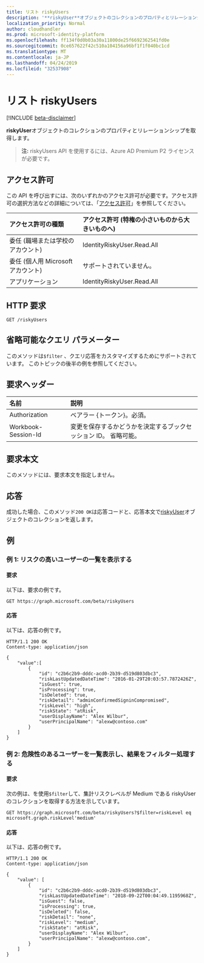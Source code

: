 ```yaml
---
title: リスト riskyUsers
description: '**riskyUser**オブジェクトのコレクションのプロパティとリレーションシップを取得します。'
localization_priority: Normal
author: cloudhandler
ms.prod: microsoft-identity-platform
ms.openlocfilehash: ff134f0d0b03a30a11800de25f6692362541fd0e
ms.sourcegitcommit: 0ce657622f42c510a104156a96bf1f1f040bc1cd
ms.translationtype: MT
ms.contentlocale: ja-JP
ms.lasthandoff: 04/24/2019
ms.locfileid: "32537908"
---
```

# <a name="list-riskyusers"></a>リスト riskyUsers

[!INCLUDE [beta-disclaimer](../../includes/beta-disclaimer.md)]

**riskyUser**オブジェクトのコレクションのプロパティとリレーションシップを取得します。

>**注:** riskyUsers API を使用するには、Azure AD Premium P2 ライセンスが必要です。

## <a name="permissions"></a>アクセス許可
この API を呼び出すには、次のいずれかのアクセス許可が必要です。アクセス許可の選択方法などの詳細については、「[アクセス許可](/graph/permissions-reference)」を参照してください。

|アクセス許可の種類      | アクセス許可 (特権の小さいものから大きいものへ)              |
|:--------------------|:---------------------------------------------------------|
|委任 (職場または学校のアカウント) | IdentityRiskyUser.Read.All    |
|委任 (個人用 Microsoft アカウント) | サポートされていません。    |
|アプリケーション | IdentityRiskyUser.Read.All |

## <a name="http-request"></a>HTTP 要求
<!-- { "blockType": "ignored" } -->
```http
GET /riskyUsers
```
## <a name="optional-query-parameters"></a>省略可能なクエリ パラメーター
このメソッドは`$filter` 、クエリ応答をカスタマイズするためにサポートされています。 このトピックの後半の例を参照してください。 

## <a name="request-headers"></a>要求ヘッダー
| 名前      |説明|
|:----------|:----------|
| Authorization  | ベアラー {トークン}。必須。 |
| Workbook-Session-Id  | 変更を保存するかどうかを決定するブックセッション ID。 省略可能。|

## <a name="request-body"></a>要求本文
このメソッドには、要求本文を指定しません。

## <a name="response"></a>応答
成功した場合、このメソッド`200 OK`は応答コードと、応答本文で[riskyUser](../resources/riskyUser.md)オブジェクトのコレクションを返します。

## <a name="examples"></a>例
### <a name="example-1-list-risky-users"></a>例 1: リスクの高いユーザーの一覧を表示する
#### <a name="request"></a>要求
以下は、要求の例です。
<!-- {
  "blockType": "request",
  "name": "list_riskyusers"
}-->
```http
GET https://graph.microsoft.com/beta/riskyUsers
```
#### <a name="response"></a>応答
以下は、応答の例です。
<!-- {
  "blockType": "response",
  "truncated": true,
  "isCollection": true,
  "@odata.type": "microsoft.graph.riskyUser"
} -->
```http
HTTP/1.1 200 OK
Content-type: application/json

{
    "value":[
        {
            "id": "c2b6c2b9-dddc-acd0-2b39-d519d803dbc3",
            "riskLastUpdatedDateTime": "2016-01-29T20:03:57.7872426Z",
            "isGuest": true,
            "isProcessing": true,
            "isDeleted": true,
            "riskDetail": "adminConfirmedSigninCompromised",
            "riskLevel": "high",
            "riskState": "atRisk",
            "userDisplayName": "Alex Wilbur",
            "userPrincipalName": "alexw@contoso.com"
        }
    ]
}
```

### <a name="example-2-list-risky-users-and-filter-the-results"></a>例 2: 危険性のあるユーザーを一覧表示し、結果をフィルター処理する
#### <a name="request"></a>要求
次の例は、を使用`$filter`して、集計リスクレベルが Medium である riskyUser のコレクションを取得する方法を示しています。

<!-- {
  "blockType": "request",
  "name": "list_filter_riskyusers"
} -->
```http
GET https://graph.microsoft.com/beta/riskyUsers?$filter=riskLevel eq microsoft.graph.riskLevel'medium'
```
#### <a name="response"></a>応答
以下は、応答の例です。
<!-- {
  "blockType": "response",
  "truncated": true,
  "isCollection": true,
  "@odata.type": "microsoft.graph.riskyUser"
} -->
```http
HTTP/1.1 200 OK
Content-type: application/json

{
    "value": [
        {
            "id": "c2b6c2b9-dddc-acd0-2b39-d519d803dbc3",
            "riskLastUpdatedDateTime": "2018-09-22T00:04:49.1195968Z",
            "isGuest": false,
            "isProcessing": true,
            "isDeleted": false,
            "riskDetail": "none",
            "riskLevel": "medium",
            "riskState": "atRisk",
            "userDisplayName": "Alex Wilbur",
            "userPrincipalName": "alexw@contoso.com",
        }
    ]
}
```

<!-- uuid: 8fcb5dbc-d5aa-4681-8e31-b001d5168d79
2015-10-25 14:57:30 UTC -->
<!-- {
  "type": "#page.annotation",
  "description": "List riskyUsers",
  "keywords": "",
  "section": "documentation",
  "tocPath": ""
}-->
